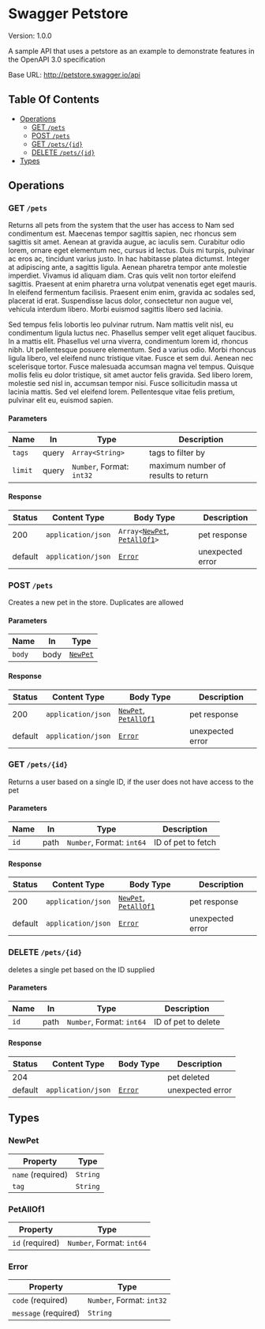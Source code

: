 <!-- Code is generated by github.com/swaggest/swac <version>, DO NOT EDIT. 🤖 -->

# Swagger Petstore

Version: 1.0.0

A sample API that uses a petstore as an example to demonstrate features in
the OpenAPI 3.0 specification

Base URL: http://petstore.swagger.io/api

## Table Of Contents

* [Operations](#operations)
  - [GET `/pets`](#findpets) 
  - [POST `/pets`](#postpets) 
  - [GET `/pets/{id}`](#getpetsid) 
  - [DELETE `/pets/{id}`](#deletepetsid) 
* [Types](#types)

## <a id="operations"></a> Operations

### <a id="findpets"></a> GET `/pets`

Returns all pets from the system that the user has access to
Nam sed condimentum est. Maecenas tempor sagittis sapien, nec rhoncus sem sagittis sit amet. Aenean at gravida augue, ac iaculis sem. Curabitur odio lorem, ornare eget elementum nec, cursus id lectus. Duis mi turpis, pulvinar ac eros ac, tincidunt varius justo. In hac habitasse platea dictumst. Integer at adipiscing ante, a sagittis ligula. Aenean pharetra tempor ante molestie imperdiet. Vivamus id aliquam diam. Cras quis velit non tortor eleifend sagittis. Praesent at enim pharetra urna volutpat venenatis eget eget mauris. In eleifend fermentum facilisis. Praesent enim enim, gravida ac sodales sed, placerat id erat. Suspendisse lacus dolor, consectetur non augue vel, vehicula interdum libero. Morbi euismod sagittis libero sed lacinia.

Sed tempus felis lobortis leo pulvinar rutrum. Nam mattis velit nisl, eu condimentum ligula luctus nec. Phasellus semper velit eget aliquet faucibus. In a mattis elit. Phasellus vel urna viverra, condimentum lorem id, rhoncus nibh. Ut pellentesque posuere elementum. Sed a varius odio. Morbi rhoncus ligula libero, vel eleifend nunc tristique vitae. Fusce et sem dui. Aenean nec scelerisque tortor. Fusce malesuada accumsan magna vel tempus. Quisque mollis felis eu dolor tristique, sit amet auctor felis gravida. Sed libero lorem, molestie sed nisl in, accumsan tempor nisi. Fusce sollicitudin massa ut lacinia mattis. Sed vel eleifend lorem. Pellentesque vitae felis pretium, pulvinar elit eu, euismod sapien.

#### Parameters

|Name   |In   |Type                     |Description                        |
|-------|-----|-------------------------|-----------------------------------|
|`tags` |query|`Array<String>`          |tags to filter by                  |
|`limit`|query|`Number`, Format: `int32`|maximum number of results to return|

#### Response

|Status |Content Type      |Body Type                                                |Description     |
|-------|------------------|---------------------------------------------------------|----------------|
|200    |`application/json`|`Array<`[`NewPet`](#newpet), [`PetAllOf1`](#petallof1)`>`|pet response    |
|default|`application/json`|[`Error`](#error)                                        |unexpected error|
### <a id="postpets"></a> POST `/pets`

Creates a new pet in the store.  Duplicates are allowed

#### Parameters

|Name  |In  |Type               |
|------|----|-------------------|
|`body`|body|[`NewPet`](#newpet)|

#### Response

|Status |Content Type      |Body Type                                     |Description     |
|-------|------------------|----------------------------------------------|----------------|
|200    |`application/json`|[`NewPet`](#newpet), [`PetAllOf1`](#petallof1)|pet response    |
|default|`application/json`|[`Error`](#error)                             |unexpected error|
### <a id="getpetsid"></a> GET `/pets/{id}`

Returns a user based on a single ID, if the user does not have access to the pet

#### Parameters

|Name|In  |Type                     |Description       |
|----|----|-------------------------|------------------|
|`id`|path|`Number`, Format: `int64`|ID of pet to fetch|

#### Response

|Status |Content Type      |Body Type                                     |Description     |
|-------|------------------|----------------------------------------------|----------------|
|200    |`application/json`|[`NewPet`](#newpet), [`PetAllOf1`](#petallof1)|pet response    |
|default|`application/json`|[`Error`](#error)                             |unexpected error|
### <a id="deletepetsid"></a> DELETE `/pets/{id}`

deletes a single pet based on the ID supplied

#### Parameters

|Name|In  |Type                     |Description        |
|----|----|-------------------------|-------------------|
|`id`|path|`Number`, Format: `int64`|ID of pet to delete|

#### Response

|Status |Content Type      |Body Type        |Description     |
|-------|------------------|-----------------|----------------|
|204    |                  |                 |pet deleted     |
|default|`application/json`|[`Error`](#error)|unexpected error|

## <a id="types"></a> Types

### <a id="newpet"></a> NewPet

|Property         |Type    |
|-----------------|--------|
|`name` (required)|`String`|
|`tag`            |`String`|

### <a id="petallof1"></a> PetAllOf1

|Property       |Type                     |
|---------------|-------------------------|
|`id` (required)|`Number`, Format: `int64`|

### <a id="error"></a> Error

|Property            |Type                     |
|--------------------|-------------------------|
|`code` (required)   |`Number`, Format: `int32`|
|`message` (required)|`String`                 |
